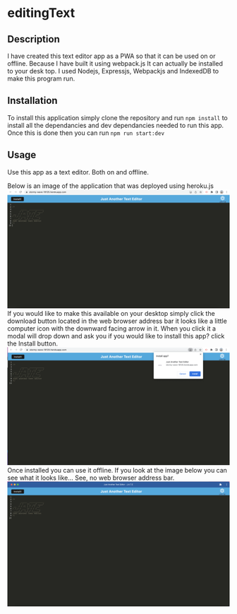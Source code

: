 # editingText

## Description
I have created this text editor app as a PWA so that it can be used on or offline. Because I have built it using webpack.js It can actually be installed to your desk top.
I used Nodejs, Expressjs, Webpackjs and IndexedDB to make this program run.

## Installation
To install this application simply clone the repository and run ``npm install`` to install all the dependancies and dev dependancies needed to run this app. Once this is done then you can run ``npm run start:dev`` 

## Usage
Use this app as a text editor. Both on and offline.

Below is an image of the application that was deployed using heroku.js
<img src="./assets/img/ss1.png" alt="screenshot of application on line.">
If you would like to make this available on your desktop simply click the download button located in the web browser address bar it looks like a little computer icon with the downward facing arrow in it. When you click it a modal will drop down and ask you if you would like to install this app? click the Install button.
<img src ="./assets/img/ss2.png" alt="screenshot of the install modal.">
Once installed you can use it offline. If you look at the image below you can see what it looks like... See, no web browser address bar.
<img src="./assets/img/ss3.png" alt="screenshot of the application running offline.">